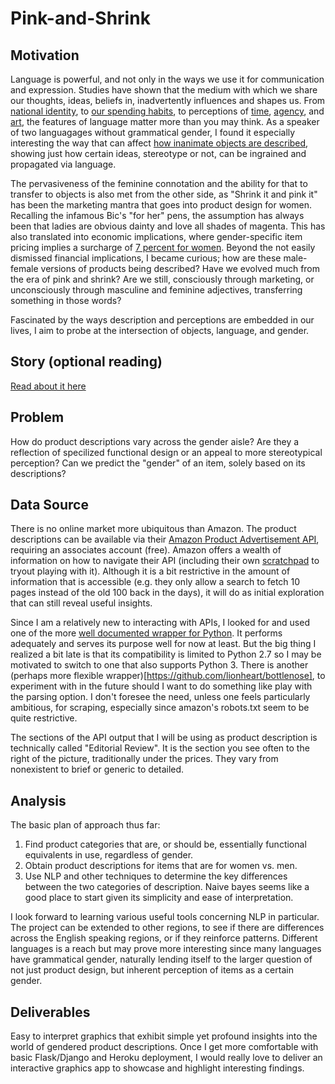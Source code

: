 # Pink-and-Shrink

## Motivation
Language is powerful, and not only in the ways we use it for communication and expression. Studies have shown that the medium with which we share our thoughts, ideas, beliefs in, inadvertently influences and shapes us. From [national identity](https://www.npr.org/sections/parallels/2017/09/29/554327011/for-catalonias-separatists-language-is-the-key-to-identity), to [our spending habits](http://www.anderson.ucla.edu/faculty/keith.chen/papers/LanguageWorkingPaper.pdf), to perceptions of [time](http://journals.sagepub.com/doi/abs/10.1177/0956797610386621), [agency](https://www.frontiersin.org/articles/10.3389/fpsyg.2010.00162/full), and [art](https://www.frontiersin.org/articles/10.3389/fpsyg.2010.00244/full), the features of language matter more than you may think. As a speaker of two languagages without grammatical gender, I found it especially interesting the way that can affect [how inanimate objects are described](https://web.stanford.edu/class/linguist156/Boroditsky_ea_2003.pdf), showing just how certain ideas, stereotype or not, can be ingrained and propagated via language.

The pervasiveness of the feminine connotation and the ability for that to transfer to objects is also met from the other side, as "Shrink it and pink it" has been the marketing mantra that goes into product design for women. Recalling the infamous Bic's "for her" pens, the assumption has always been that ladies are obvious dainty and love all shades of magenta. This has also translated into economic implications, where gender-specific item pricing implies a surcharge of [7 percent for women](https://www1.nyc.gov/site/dca/partners/gender-pricing-study.page). Beyond the not easily dismissed financial implications, I became curious; how are these male-female versions of products being described? Have we evolved much from the era of pink and shrink? Are we still, consciously through marketing, or unconsciously through masculine and feminine adjectives, transferring something in those words?

Fascinated by the ways description and perceptions are embedded in our lives, I aim to probe at the intersection of objects, language, and gender.

## Story (optional reading)
[Read about it here](https://github.com/cicilishuaili/Pink-and-Shrink/blob/master/Optional_Origin_Story.md)

## Problem
How do product descriptions vary across the gender aisle? Are they a reflection of specilized functional design or an appeal to more stereotypical perception? Can we predict the "gender" of an item, solely based on its descriptions?

## Data Source
There is no online market more ubiquitous than Amazon. The product descriptions can be available via their [Amazon Product Advertisement API](https://docs.aws.amazon.com/AWSECommerceService/latest/DG/Welcome.html), requiring an associates account (free). Amazon offers a wealth of information on how to navigate their API (including their own [scratchpad](https://webservices.amazon.com/scratchpad/index.html) to tryout playing with it). Although it is a bit restrictive in the amount of information that is accessible (e.g. they only allow a search to fetch 10 pages instead of the old 100 back in the days), it will do as initial exploration that can still reveal useful insights. 

Since I am a relatively new to interacting with APIs, I looked for and used one of the more [well documented wrapper for Python](https://python-amazon-product-api.readthedocs.io/en/latest/index.html). It performs adequately and serves its purpose well for now at least. But the big thing I realized a bit late is that its compatibility is limited to Python 2.7 so I may be motivated to switch to one that also supports Python 3. There is another (perhaps more flexible wrapper)[https://github.com/lionheart/bottlenose], to experiment with in the future should I want to do something like play with the parsing option. I don't foresee the need, unless one feels particularly ambitious, for scraping, especially since amazon's robots.txt seem to be quite restrictive.

The sections of the API output that I will be using as product description is technically called "Editorial Review". It is the section you see often to the right of the picture, traditionally under the prices. They vary from nonexistent to brief or generic to detailed.

## Analysis
The basic plan of approach thus far:

1. Find product categories that are, or should be, essentially functional equivalents in use, regardless of gender.
2. Obtain product descriptions for items that are for women vs. men.
2. Use NLP and other techniques to determine the key differences between the two categories of description. Naive bayes seems like a good place to start given its simplicity and ease of interpretation.

I look forward to learning various useful tools concerning NLP in particular. The project can be extended to other regions, to see if there are differences across the English speaking regions, or if they reinforce patterns. Different languages is a reach but may prove more interesting since many languages have grammatical gender, naturally lending itself to the larger question of not just product design, but inherent perception of items as a certain gender. 

## Deliverables

Easy to interpret graphics that exhibit simple yet profound insights into the world of gendered product descriptions. Once I get more comfortable with basic Flask/Django and Heroku deployment, I would really love to deliver an interactive graphics app to showcase and highlight interesting findings.
